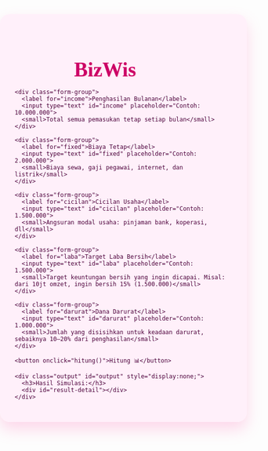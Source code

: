 <html lang="id">
<head>
  <meta charset="UTF-8">
  <title>BizWis - MSME Finance Web-Based</title>
  <link href="https://fonts.googleapis.com/css2?family=Playfair+Display:wght@500;700&display=swap" rel="stylesheet">
  <style>
    body {
      margin: 0;
      padding: 0;
      font-family: 'Playfair Display', serif;
      background-image: url('https://i.ibb.co/XV35Z0c/pink-bg.jpg');
      background-size: cover;
      background-attachment: fixed;
      background-position: center;
      background-repeat: no-repeat;
      color: #4d003b;
      min-height: 100vh;
      display: flex;
      align-items: center;
      justify-content: center;
    }
    .container {
      background: rgba(255, 240, 250, 0.95);
      border-radius: 20px;
      box-shadow: 0 15px 30px rgba(255, 105, 180, 0.25);
      width: 90%;
      max-width: 800px;
      padding: 30px;
      backdrop-filter: blur(10px);
    }
    h1 {
      text-align: center;
      font-size: 2.6rem;
      margin-bottom: 15px;
      color: #cc0066;
      text-shadow: 1px 1px 2px #ffccdd;
    }
    .form-group {
      margin-bottom: 20px;
    }
    label {
      font-weight: bold;
      display: block;
      margin-bottom: 6px;
    }
    input {
      width: 100%;
      padding: 12px;
      border-radius: 10px;
      border: 2px solid #ffc0cb;
      background-color: #fff8fa;
      font-size: 1rem;
      color: #333;
    }
    input:focus {
      border-color: #ff69b4;
      outline: none;
      box-shadow: 0 0 5px rgba(255, 105, 180, 0.5);
    }
    small {
      color: #99004d;
      font-size: 0.85rem;
    }
    button {
      background: linear-gradient(145deg, #ff69b4, #ff1493);
      border: none;
      color: white;
      padding: 14px 30px;
      font-size: 1rem;
      border-radius: 40px;
      cursor: pointer;
      box-shadow: 0 8px 16px rgba(255, 105, 180, 0.4);
      margin-top: 20px;
      display: block;
      width: 100%;
    }
    button:hover {
      background: linear-gradient(145deg, #ff1493, #ff69b4);
      transform: scale(1.02);
    }
    .output {
      margin-top: 30px;
      background: #fff0f5;
      padding: 20px;
      border-radius: 15px;
      box-shadow: 0 4px 10px rgba(255, 182, 193, 0.2);
    }
    .output h3 {
      margin-bottom: 15px;
      color: #b30059;
    }
  </style>
</head>
<body>
  <div class="container">
    <h1>BizWis 💼✨</h1>

    <div class="form-group">
      <label for="income">Penghasilan Bulanan</label>
      <input type="text" id="income" placeholder="Contoh: 10.000.000">
      <small>Total semua pemasukan tetap setiap bulan</small>
    </div>

    <div class="form-group">
      <label for="fixed">Biaya Tetap</label>
      <input type="text" id="fixed" placeholder="Contoh: 2.000.000">
      <small>Biaya sewa, gaji pegawai, internet, dan listrik</small>
    </div>

    <div class="form-group">
      <label for="cicilan">Cicilan Usaha</label>
      <input type="text" id="cicilan" placeholder="Contoh: 1.500.000">
      <small>Angsuran modal usaha: pinjaman bank, koperasi, dll</small>
    </div>

    <div class="form-group">
      <label for="laba">Target Laba Bersih</label>
      <input type="text" id="laba" placeholder="Contoh: 1.500.000">
      <small>Target keuntungan bersih yang ingin dicapai. Misal: dari 10jt omzet, ingin bersih 15% (1.500.000)</small>
    </div>

    <div class="form-group">
      <label for="darurat">Dana Darurat</label>
      <input type="text" id="darurat" placeholder="Contoh: 1.000.000">
      <small>Jumlah yang disisihkan untuk keadaan darurat, sebaiknya 10–20% dari penghasilan</small>
    </div>

    <button onclick="hitung()">Hitung 📊</button>

    <div class="output" id="output" style="display:none;">
      <h3>Hasil Simulasi:</h3>
      <div id="result-detail"></div>
    </div>
  </div>

  <script>
    function toAngka(str) {
      return parseFloat(str.replace(/\./g, '').replace(',', '.')) || 0;
    }

    function formatRupiah(angka) {
      return angka.toLocaleString('id-ID', { style: 'currency', currency: 'IDR' });
    }

    function hitung() {
      const income = toAngka(document.getElementById('income').value);
      const fixed = toAngka(document.getElementById('fixed').value);
      const cicilan = toAngka(document.getElementById('cicilan').value);
      const laba = toAngka(document.getElementById('laba').value);
      const darurat = toAngka(document.getElementById('darurat').value);

      const totalBiaya = fixed + cicilan + laba + darurat;
      const sisa = income - totalBiaya;

      let rekomendasi = '';
      if (sisa > 0) {
        rekomendasi = `Keuangan sehat! Kamu masih punya sisa ${formatRupiah(sisa)}. Bisa dialokasikan untuk investasi atau pengembangan usaha.`;
      } else if (sisa < 0) {
        rekomendasi = `Oops! Kamu kekurangan ${formatRupiah(Math.abs(sisa))}. Kurangi beban atau tambah penghasilan.`;
      } else {
        rekomendasi = `Kamu berada di titik impas. Tidak rugi, tapi juga belum untung.`;
      }

      document.getElementById('output').style.display = 'block';
      document.getElementById('result-detail').innerHTML = `
        <p><b>Total Pengeluaran (Biaya Tetap + Cicilan + Laba + Darurat):</b><br> ${formatRupiah(totalBiaya)}</p>
        <p><b>Sisa Penghasilan:</b><br> ${formatRupiah(sisa)}</p>
        <p><b>Rekomendasi:</b><br> ${rekomendasi}</p>
      `;
    }
  </script>
</body>
</html>
